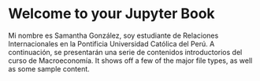 # Welcome to your Jupyter Book

Mi nombre es Samantha González, soy estudiante de Relaciones Internacionales en la Pontificia Universidad Católica del Perú. 
A continuación, se presentarán una serie de contenidos introductorios del curso de Macroeconomía. 
It shows off a few of the major file types, as well as some sample content.


```{tableofcontents}
```
